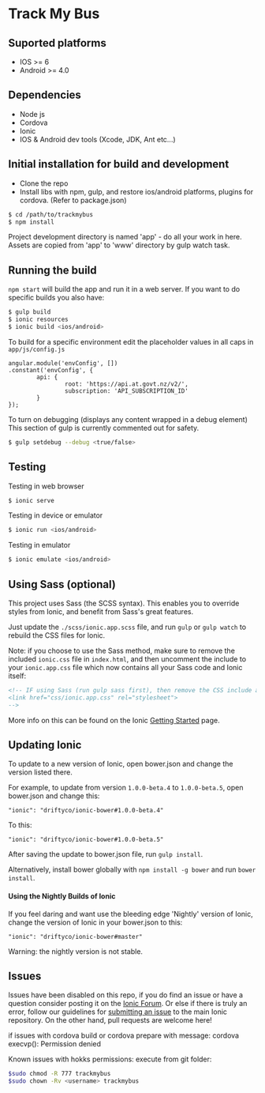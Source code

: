 Track My Bus
=====================

## Suported platforms

* IOS >= 6
* Android >= 4.0

## Dependencies

* Node js
* Cordova
* Ionic
* IOS & Android dev tools (Xcode, JDK, Ant etc...)


## Initial installation for build and development

* Clone the repo
* Install libs with npm, gulp, and restore ios/android platforms, plugins for cordova. (Refer to package.json)

```bash
$ cd /path/to/trackmybus
$ npm install
```

Project development directory is named 'app' - do all your work in here. Assets are copied from 'app' to 'www' directory by gulp watch task.

## Running the build

```npm start``` will build the app and run it in a web server. If you want to do specific builds you also have:

```bash
$ gulp build
$ ionic resources
$ ionic build <ios/android>
```

To build for a specific environment edit the placeholder values in all caps in `app/js/config.js`

```
angular.module('envConfig', [])
.constant('envConfig', {
        api: {
                root: 'https://api.at.govt.nz/v2/',
                subscription: 'API_SUBSCRIPTION_ID'
        }
});
```

To turn on debugging (displays any content wrapped in a debug element)
This section of gulp is currently commented out for safety.

```bash
$ gulp setdebug --debug <true/false>
```

## Testing

Testing in web browser

```bash
$ ionic serve
```

Testing in device or emulator

```bash
$ ionic run <ios/android>
```

Testing in emulator

```bash
$ ionic emulate <ios/android>
```

## Using Sass (optional)

This project uses Sass (the SCSS syntax). This enables you to override styles from Ionic, and benefit from Sass's great features.

Just update the `./scss/ionic.app.scss` file, and run `gulp` or `gulp watch` to rebuild the CSS files for Ionic.

Note: if you choose to use the Sass method, make sure to remove the included `ionic.css` file in `index.html`, and then uncomment
the include to your `ionic.app.css` file which now contains all your Sass code and Ionic itself:

```html
<!-- IF using Sass (run gulp sass first), then remove the CSS include above
<link href="css/ionic.app.css" rel="stylesheet">
-->
```

More info on this can be found on the Ionic [Getting Started](http://ionicframework.com/getting-started) page.

## Updating Ionic

To update to a new version of Ionic, open bower.json and change the version listed there.

For example, to update from version `1.0.0-beta.4` to `1.0.0-beta.5`, open bower.json and change this:

```
"ionic": "driftyco/ionic-bower#1.0.0-beta.4"
```

To this:

```
"ionic": "driftyco/ionic-bower#1.0.0-beta.5"
```

After saving the update to bower.json file, run `gulp install`.

Alternatively, install bower globally with `npm install -g bower` and run `bower install`.

#### Using the Nightly Builds of Ionic

If you feel daring and want use the bleeding edge 'Nightly' version of Ionic, change the version of Ionic in your bower.json to this:

```
"ionic": "driftyco/ionic-bower#master"
```

Warning: the nightly version is not stable.


## Issues
Issues have been disabled on this repo, if you do find an issue or have a question consider posting it on the [Ionic Forum](http://forum.ionicframework.com/).  Or else if there is truly an error, follow our guidelines for [submitting an issue](http://ionicframework.com/contribute/#issues) to the main Ionic repository. On the other hand, pull requests are welcome here!


if issues with cordova build or cordova prepare with message:
	cordova execvp(): Permission denied

Known issues with hokks permissions:
execute from git folder:

```bash
$sudo chmod -R 777 trackmybus
$sudo chown -Rv <username> trackmybus
```
